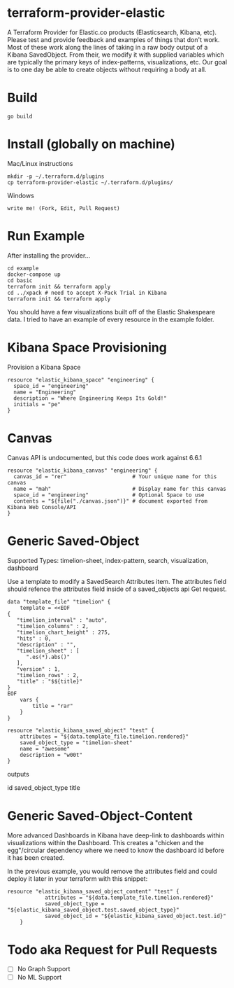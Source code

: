 # terraform-provider-elastic

A Terraform Provider for Elastic.co products (Elasticsearch, Kibana, etc).  Please test and provide feedback and examples of things that don't work.  Most of these work along the lines of taking in a raw body output of a Kibana SavedObject.  From their, we modify it with supplied variables which are typically the primary keys of index-patterns, visualizations, etc.  Our goal is to one day be able to create objects without requiring a body at all.

# Build

	go build

# Install (globally on machine)

Mac/Linux instructions

	mkdir -p ~/.terraform.d/plugins
	cp terraform-provider-elastic ~/.terraform.d/plugins/	

Windows

	write me! (Fork, Edit, Pull Request)

# Run Example

After installing the provider...

	cd example
	docker-compose up
	cd basic
	terraform init && terraform apply
	cd ../xpack # need to accept X-Pack Trial in Kibana
	terraform init && terraform apply

You should have a few visualizations built off of the Elastic Shakespeare data.  I tried to have an example of every resource in the example folder. 

# Kibana Space Provisioning

Provision a Kibana Space

	resource "elastic_kibana_space" "engineering" {
	  space_id = "engineering" 
	  name = "Engineering"
	  description = "Where Engineering Keeps Its Gold!"
	  initials = "pe"
	}

# Canvas

Canvas API is undocumented, but this code does work against 6.6.1

	resource "elastic_kibana_canvas" "engineering" {
	  canvas_id = "rer"                     # Your unique name for this canvas
	  name = "mah"                          # Display name for this canvas
	  space_id = "engineering"              # Optional Space to use
	  contents = "${file("./canvas.json")}" # document exported from Kibana Web Console/API
	}

# Generic Saved-Object

Supported Types:  timelion-sheet, index-pattern, search, visualization, dashboard

Use a template to modify a SavedSearch Attributes item.  The attributes field should refence the attributes field inside of a saved_objects api Get request. 

	data "template_file" "timelion" {
		template = <<EOF
	{
	   "timelion_interval" : "auto",
	   "timelion_columns" : 2,
	   "timelion_chart_height" : 275,
	   "hits" : 0,
	   "description" : "",
	   "timelion_sheet" : [
	      ".es(*).abs()"
	   ],
	   "version" : 1,
	   "timelion_rows" : 2,
	   "title" : "$${title}"
	}
	EOF
		vars {
			title = "rar"
		}
	}
	
	resource "elastic_kibana_saved_object" "test" {
		attributes = "${data.template_file.timelion.rendered}"
		saved_object_type = "timelion-sheet"
		name = "awesome"
		description = "w00t"
	}

outputs

id
saved_object_type
title 

# Generic Saved-Object-Content

More advanced Dashboards in Kibana have deep-link to dashboards within visualizations within the Dashboard.  This creates a "chicken and the egg"/circular dependency where we need to know the dashboard id before it has been created.

In the previous example, you would remove the attributes field and could deploy it later in your terraform with this snippet:

	resource "elastic_kibana_saved_object_content" "test" {
                attributes = "${data.template_file.timelion.rendered}"
                saved_object_type = "${elastic_kibana_saved_object.test.saved_object_type}"
                saved_object_id = "${elastic_kibana_saved_object.test.id}"
        }

# Todo aka Request for Pull Requests

- [ ] No Graph Support
- [ ] No ML Support
